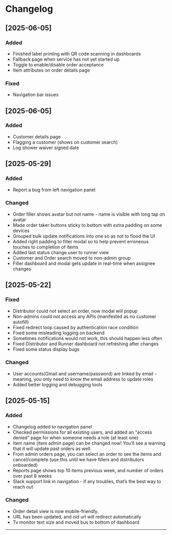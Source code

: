 # Changelog

## [2025-06-05]

### Added
- Finished label printing with QR code scanning in dashboards
- Fallback page when service has not yet started up
- Toggle to enable/disable order acceptance
- Item attributes on order details page

### Fixed
- Navigation bar issues


## [2025-06-05]

### Added
- Customer details page
- Flagging a customer (shows on customer search)
- Log shower waiver signed date

## [2025-05-29]

### Added
- Report a bug from left navigation panel

### Changed
- Order filler shows avatar but not name - name is visible with long tap on avatar
- Made order taker buttons sticky to bottom with extra padding on some devices
- Grouped bulk update notifications into one so as not to flood the UI
- Added right padding to filler modal so to help prevent erroneous touches to completion of items
- Added last status change user to runner view
- Customer and Order search moved to non-admin group
- Filler dashboard and modal gets update in real-time when assignee changes


## [2025-05-22]
### Fixed
- Distributor could not select an order, now modal will popup
- Non-admins could not access any APIs (manifested as no customer autofill)
- Fixed redirect loop caused by authentication race condition
- Fixed some misleading logging on backend
- Sometimes notifications would not work, this should happen less often
- Fixed Distributor and Runner dashboard not refreshing after changes
- Fixed some status display bugs


### Changed
- User accounts(Gmail and username/password) are linked by email - meaning, you only need to know the email address to update roles
- Added better logging and debugging tools

## [2025-05-15]
### Added
- Changelog added to navigation panel
- Checked permissions for all existing users, and added an “access denied” page for when someone needs a role (at least one)
- Item name (item admin page) can be changed now! You’ll see a warning that it will update past orders as well.
- From admin orders page, you can select an order to see the items and cancel/complete (use this until we have fillers and distributors onboarded)
- Reports page shows top 10 items previous week, and number of orders over past 8 weeks
- Slack support link in navigation - if any troubles, that’s the best way to reach out


### Changed
- Order detail view is now mobile-friendly.
- URL has been updated, and old url will redirect automatically
- Tv monitor text size and moved bus to bottom of dashboard


---
